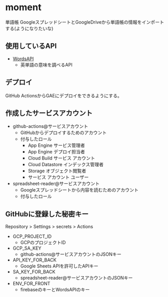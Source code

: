 # moment
単語帳
GoogleスプレッドシートとGoogleDriveから単語帳の情報をインポートする(ようになりたいな)

## 使用しているAPI
  - [WordsAPI](https://rapidapi.com/dpventures/api/wordsapi)
    - 英単語の意味を調べるAPI

## デプロイ
GitHub ActionsからGAEにデプロイをできるようにする。

## 作成したサービスアカウント
- github-actions@サービスアカウント
  - GitHubからデプロイするためのアカウント
  - 付与したロール
    - App Engine サービス管理者
    - App Engine デプロイ担当者
    - Cloud Build サービス アカウント
    - Cloud Datastore インデックス管理者
    - Storage オブジェクト閲覧者
    - サービス アカウント ユーザー
- spreadsheet-reader@サービスアカウント
  - Googleスプレッドシートから内容を読むためのアカウント
  - 付与したロール


## GitHubに登録した秘密キー
Repository > Settings > secrets > Actions
- GCP_PROJECT_ID
  - GCPのプロジェクトID
- GCP_SA_KEY
  - github-actions@サービスアカウントのJSONキー
- API_KEY_FOR_BACK
  - Google Sheets APIを許可したAPIキー
- SA_KEY_FOR_BACK
  - spreadsheet-reader@サービスアカウントのJSONキー
- ENV_FOR_FRONT
  - firebaseのキーとWordsAPIのキー